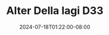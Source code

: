 --- 
title: "Alter Della lagi D33"
description: "   video bokep Alter Della lagi D33 simontok durasi panjang terbaru"
date: 2024-07-18T01:22:00-08:00
file_code: "rzlwzbhidjrk"
draft: false
cover: "6mx4naaf3dnc15yr.jpg"
tags: ["Alter", "Della", "lagi", "bokep-indo", "bokep-viral", "bokep-ig"]
length: 93
fld_id: "1483233"
foldername: "Alter Della lagi"
categories: ["Alter Della lagi"]
views: 0
---